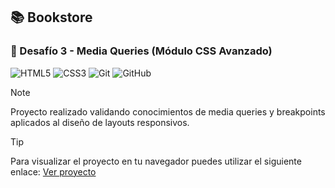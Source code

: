 ## 📚 Bookstore

### 🎯 Desafío 3 - Media Queries (Módulo CSS Avanzado) 

![HTML5](https://img.shields.io/badge/html5-%23E34F26.svg?style=for-the-badge&logo=html5&logoColor=white)
![CSS3](https://img.shields.io/badge/css3-%231572B6.svg?style=for-the-badge&logo=css3&logoColor=white)
![Git](https://img.shields.io/badge/git-%23F05033.svg?style=for-the-badge&logo=git&logoColor=white)
![GitHub](https://img.shields.io/badge/github-%23121011.svg?style=for-the-badge&logo=github&logoColor=white)

> [!NOTE]
> Proyecto realizado validando conocimientos de media queries y breakpoints aplicados al diseño de layouts responsivos. 

> [!TIP]
> Para visualizar el proyecto en tu navegador puedes utilizar el siguiente enlace: [Ver proyecto](https://bookstore-phi-black.vercel.app/)
